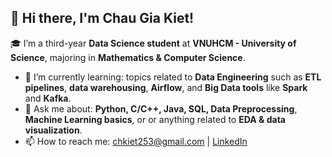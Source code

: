 ## 👋 Hi there, I'm Chau Gia Kiet!

🎓 I’m a third-year **Data Science student** at **VNUHCM - University of Science**, majoring in **Mathematics & Computer Science**.

- 🌱 I’m currently learning: topics related to **Data Engineering** such as **ETL pipelines**, **data warehousing**, **Airflow**, and **Big Data tools** like **Spark** and **Kafka**.
- 💬 Ask me about: **Python, C/C++, Java, SQL, Data Preprocessing**, **Machine Learning basics**, or or anything related to **EDA & data visualization**.
- 📫 How to reach me: [chkiet253@gmail.com](mailto:chkiet253@gmail.com) | [LinkedIn](https://www.linkedin.com/in/kiet-chau-8b889931a/)


<!--
**lawrence253/lawrence253** is a ✨ _special_ ✨ repository because its `README.md` (this file) appears on your GitHub profile.

Here are some ideas to get you started:

- 🔭 I’m currently working on ...
- 🌱 I’m currently learning ...
- 👯 I’m looking to collaborate on ...
- 🤔 I’m looking for help with ...
- 💬 Ask me about ...
- 📫 How to reach me: ...
- 😄 Pronouns: ...
- ⚡ Fun fact: ...
-->
